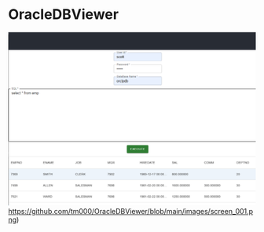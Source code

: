 # OracleDBViewer
![main screen](https://github.com/tm000/OracleDBViewer/blob/main/images/screen_001.png)https://github.com/tm000/OracleDBViewer/blob/main/images/screen_001.png)
